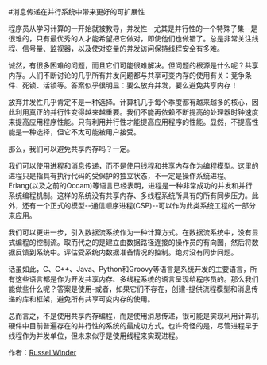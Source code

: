 #消息传递在并行系统中带来更好的可扩展性

程序员从学习计算的一开始就被教导，并发性--尤其是并行性的一个特殊子集--是很难的，只有最优秀的人才能希望把它做对，即使他们也做错了。总是非常关注线程、信号量、监视器，以及使对变量的并发访问保持线程安全有多难。

诚然，有很多困难的问题，而且它们可能很难解决。但问题的根源是什么呢？共享内存。人们不断讨论的几乎所有并发问题都与共享可变内存的使用有关：竞争条件、死锁、活锁等。答案似乎很明显：要么放弃并发，要么避免共享内存！

放弃并发性几乎肯定不是一种选择。计算机几乎每个季度都有越来越多的核心，因此利用真正的并行性变得越来越重要。我们不能再依赖不断提高的处理器时钟速度来提高应用程序性能。只有利用并行性才能提高应用程序的性能。显然，不提高性能是一种选择，但它不太可能被用户接受。

那么，我们可以避免共享内存吗？一定。

我们可以使用进程和消息传递，而不是使用线程和共享内存作为编程模型。这里的进程只是指具有执行代码的受保护的独立状态，不一定是操作系统进程。Erlang(以及之前的Occam)等语言已经表明，进程是一种非常成功的并发和并行系统编程机制。这样的系统没有共享内存、多线程系统所具有的所有同步压力。此外，还有一个正式的模型--通信顺序进程(CSP)--可以作为此类系统工程的一部分来应用。

我们可以更进一步，引入数据流系统作为一种计算方式。在数据流系统中，没有显式编程的控制流。取而代之的是建立由数据路径连接的操作员的有向图，然后将数据反馈到系统中。评估受系统内数据准备情况的控制。绝对没有同步问题。

话虽如此，C、C++、Java、Python和Groovy等语言是系统开发的主要语言，所有这些语言都是作为开发共享内存、多线程系统的语言呈现给程序员的。那么我们能做些什么呢？答案是使用-或者，如果它们不存在，创建-提供流程模型和消息传递的库和框架，避免所有共享可变内存的使用。

总而言之，不是使用共享内存编程，而是使用消息传递，很可能是实现利用计算机硬件中目前普遍存在的并行性的系统的最成功方式。也许奇怪的是，尽管进程早于线程作为并发单位，但未来似乎是使用线程来实现进程。

作者：[Russel Winder](http://programmer.97things.oreilly.com/wiki/index.php/Russel_Winder)